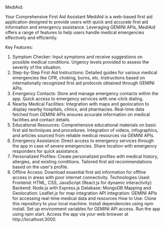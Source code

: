 MediAid: 

Your Comprehensive First Aid Assistant
MediAid is a web-based first aid application designed to provide users with quick and accurate first aid information and emergency assistance. Leveraging GEMINI APIs, MediAid offers a range of features to help users handle medical emergencies effectively and efficiently.

Key Features:
1. Symptom Checker:
Input symptoms and receive suggestions on possible medical conditions.
Urgency levels provided to assess the severity of the situation.
2. Step-by-Step First Aid Instructions:
Detailed guides for various medical emergencies like CPR, choking, burns, etc.
Instructions based on internationally recognized first aid protocols obtained through GEMINI APIs.
3. Emergency Contacts:
Store and manage emergency contacts within the app.
Quick access to emergency services with one-click dialing.
4. Nearby Medical Facilities:
Integration with maps and geolocation to display nearby hospitals, clinics, and pharmacies.
Real-time data fetched from GEMINI APIs ensures accurate information on medical facilities and contact details.
5. Educational Resources:
Comprehensive educational materials on basic first aid techniques and procedures.
Integration of videos, infographics, and articles sourced from reliable medical resources via GEMINI APIs.
6. Emergency Assistance:
Direct access to emergency services through the app in case of severe emergencies.
Share location with emergency responders for quick assistance.
7. Personalized Profiles:
Create personalized profiles with medical history, allergies, and existing conditions.
Tailored first aid recommendations based on the user's profile.
8. Offline Access:
Download essential first aid information for offline access in areas with poor internet connectivity.
Technologies Used:
Frontend: HTML, CSS, JavaScript (React.js for dynamic interactivity)
Backend: Node.js with Express.js
Database: MongoDB
Mapping and Geolocation: Leaflet.js for map integration
API Integration: GEMINI APIs for accessing real-time medical data and resources
How to Use:
Clone this repository to your local machine.
Install dependencies using npm install.
Set up environment variables for GEMINI API access.
Run the app using npm start.
Access the app via your web browser at http://localhost:3000.


